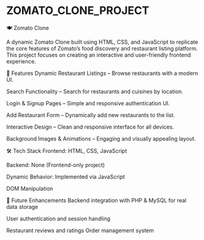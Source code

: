 # ZOMATO_CLONE_PROJECT
🍽️ Zomato Clone

A dynamic Zomato Clone built using HTML, CSS, and JavaScript to replicate the core features of Zomato’s food discovery and restaurant listing platform. This project focuses on creating an interactive and user-friendly frontend experience.

🚀 Features
Dynamic Restaurant Listings – Browse restaurants with a modern UI.

Search Functionality – Search for restaurants and cuisines by location.

Login & Signup Pages – Simple and responsive authentication UI.

Add Restaurant Form – Dynamically add new restaurants to the list.

Interactive Design – Clean and responsive interface for all devices.

Background Images & Animations – Engaging and visually appealing layout.

🛠️ Tech Stack
Frontend: HTML, CSS, JavaScript

Backend: None (Frontend-only project)

Dynamic Behavior: Implemented via JavaScript

DOM Manipulation



🔮 Future Enhancements
Backend integration with PHP & MySQL for real data storage

User authentication and session handling

Restaurant reviews and ratings
Order management system
